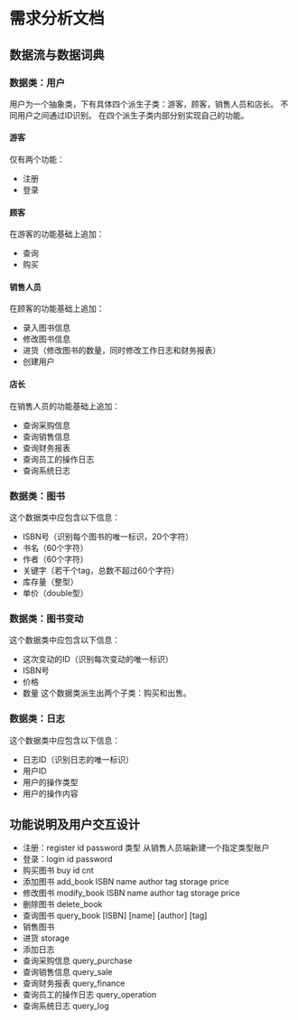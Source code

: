 # 需求分析文档

## 数据流与数据词典

### 数据类：用户
用户为一个抽象类，下有具体四个派生子类：游客，顾客，销售人员和店长。
不同用户之间通过ID识别。
在四个派生子类内部分别实现自己的功能。

#### 游客
仅有两个功能：
- 注册
- 登录
  
#### 顾客
在游客的功能基础上追加：
- 查询
- 购买
  
#### 销售人员
在顾客的功能基础上追加：
- 录入图书信息
- 修改图书信息
- 进货（修改图书的数量，同时修改工作日志和财务报表）
- 创建用户
  
#### 店长
在销售人员的功能基础上追加：
- 查询采购信息
- 查询销售信息
- 查询财务报表
- 查询员工的操作日志
- 查询系统日志

### 数据类：图书
这个数据类中应包含以下信息：
- ISBN号（识别每个图书的唯一标识，20个字符）
- 书名（60个字符）
- 作者（60个字符）
- 关键字（若干个tag，总数不超过60个字符）
- 库存量（整型）
- 单价（double型）

### 数据类：图书变动
这个数据类中应包含以下信息：
- 这次变动的ID（识别每次变动的唯一标识）
- ISBN号
- 价格
- 数量
这个数据类派生出两个子类：购买和出售。

### 数据类：日志
这个数据类中应包含以下信息：
- 日志ID（识别日志的唯一标识）
- 用户ID
- 用户的操作类型
- 用户的操作内容

## 功能说明及用户交互设计
- 注册：register id password 类型 从销售人员端新建一个指定类型账户
- 登录：login id password 
- 购买图书 buy id cnt
- 添加图书 add_book ISBN name author tag storage price
- 修改图书 modify_book ISBN name author tag storage price
- 删除图书 delete_book
- 查询图书 query_book \[ISBN\] \[name\] \[author\] \[tag\]
- 销售图书
- 进货 storage
- 添加日志
- 查询采购信息 query_purchase
- 查询销售信息 query_sale
- 查询财务报表 query_finance
- 查询员工的操作日志 query_operation
- 查询系统日志 query_log
